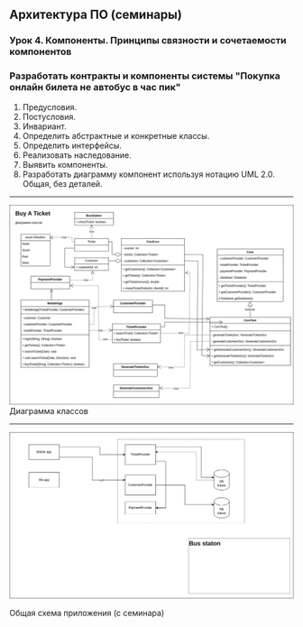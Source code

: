## Архитектура ПО (семинары)
### Урок 4. Компоненты. Принципы связности и сочетаемости компонентов


### Разработать контракты и компоненты системы "Покупка онлайн билета не автобус в час пик"

1. Предусловия.
2. Постусловия.
3. Инвариант.
4. Определить абстрактные и конкретные классы.
5. Определить интерфейсы.
6. Реализовать наследование.
7. Выявить компоненты.
8. Разработать диаграмму компонент используя нотацию UML 2.0. Общая, без деталей.

<hr>

![Диаграмма](Diagrams/Buy_a_ticket_class_diagram.png)
Диаграмма классов

<hr>

![](Diagrams/Common_scheme.drawio.png)

Общая схема приложения (с семинара)

